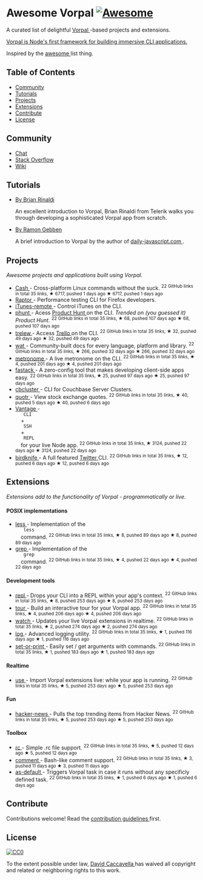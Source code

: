 <h1>
 Awesome Vorpal
 <a href="https://github.com/sindresorhus/awesome">
  <img alt="Awesome" src="https://cdn.rawgit.com/sindresorhus/awesome/d7305f38d29fed78fa85652e3a63e154dd8e8829/media/badge.svg"/>
 </a>
</h1>
<p>
 A curated list of delightful
 <a href="https://github.com/dthree/vorpal">
  Vorpal
 </a>
 -based projects and extensions.
</p>
<p>
 <a href="https://github.com/dthree/vorpal">
  Vorpal is Node's first framework for building immersive CLI applications.
 </a>
</p>
<p>
 Inspired by the
 <a href="https://github.com/sindresorhus/awesome">
  awesome
 </a>
 list thing.
</p>
<h2>
 Table of Contents
</h2>
<ul>
 <li>
  <a href="#community">
   Community
  </a>
 </li>
 <li>
  <a href="#tutorials">
   Tutorials
  </a>
 </li>
 <li>
  <a href="#projects">
   Projects
  </a>
 </li>
 <li>
  <a href="#extensions">
   Extensions
  </a>
 </li>
 <li>
  <a href="#contribute">
   Contribute
  </a>
 </li>
 <li>
  <a href="#license">
   License
  </a>
 </li>
</ul>
<h2>
 Community
</h2>
<ul>
 <li>
  <a href="https://gitter.im/dthree/vorpal">
   Chat
  </a>
 </li>
 <li>
  <a href="http://stackoverflow.com/questions/tagged/vorpal.js">
   Stack Overflow
  </a>
 </li>
 <li>
  <a href="https://github.com/dthree/vorpal/wiki">
   Wiki
  </a>
 </li>
</ul>
<h2>
 Tutorials
</h2>
<ul>
 <li>
  <p>
   <a href="http://developer.telerik.com/featured/creating-node-js-command-line-utilities-improve-workflow/">
    By Brian Rinaldi
   </a>
  </p>
  <p>
   An excellent introduction to Vorpal, Brian Rinaldi from Telerik walks you through developing a sophisticated Vorpal app from scratch.
  </p>
 </li>
 <li>
  <p>
   <a href="http://daily-javascript.com/articles/vorpal/">
    By Ramon Gebben
   </a>
  </p>
  <p>
   A brief introduction to Vorpal by the author of
   <a href="daily-javascript.com">
    daily-javascript.com
   </a>
   .
  </p>
 </li>
</ul>
<h2>
 Projects
</h2>
<p>
 <em>
  Awesome projects and applications built using Vorpal.
 </em>
</p>
<ul>
 <li>
  <a href="https://github.com/dthree/cash">
   Cash
  </a>
  - Cross-platform Linux commands without the suck.
  <sup>
   22 GitHub links in total 35 links, ★ 6717, pushed 1 days ago
  </sup>
  <sup>
   &#9733 6717, pushed 1 days ago
  </sup>
 </li>
 <li>
  <a href="https://developer.mozilla.org/en-US/Firefox_OS/Automated_testing/Raptor">
   Raptor
  </a>
  - Performance testing CLI for Firefox developers.
 </li>
 <li>
  <a href="https://github.com/mischah/itunes-remote/">
   iTunes-remote
  </a>
  - Control iTunes on the CLI.
 </li>
 <li>
  <a href="https://github.com/Kristories/phunt">
   phunt
  </a>
  - Acess
  <a href="https://www.producthunt.com/">
   Product Hunt
  </a>
  on the CLI.
  <em>
   Trended on (you guessed it) Product Hunt.
  </em>
  <sup>
   22 GitHub links in total 35 links, ★ 68, pushed 107 days ago
  </sup>
  <sup>
   &#9733 68, pushed 107 days ago
  </sup>
 </li>
 <li>
  <a href="https://github.com/websitesfortrello/trelew">
   trelew
  </a>
  - Access
  <a href="https://trello.com/">
   Trello
  </a>
  on the CLI.
  <sup>
   22 GitHub links in total 35 links, ★ 32, pushed 49 days ago
  </sup>
  <sup>
   &#9733 32, pushed 49 days ago
  </sup>
 </li>
 <li>
  <a href="https://github.com/dthree/wat">
   wat
  </a>
  - Community-built docs for every language, platform and library.
  <sup>
   22 GitHub links in total 35 links, ★ 266, pushed 32 days ago
  </sup>
  <sup>
   &#9733 266, pushed 32 days ago
  </sup>
 </li>
 <li>
  <a href="https://github.com/AljoschaMeyer/metronome-cli">
   metronome
  </a>
  - A live metronome on the CLI.
  <sup>
   22 GitHub links in total 35 links, ★ 4, pushed 201 days ago
  </sup>
  <sup>
   &#9733 4, pushed 201 days ago
  </sup>
 </li>
 <li>
  <a href="https://github.com/fastack/cli">
   fastack
  </a>
  - A zero-config tool that makes developing client-side apps easy.
  <sup>
   22 GitHub links in total 35 links, ★ 25, pushed 97 days ago
  </sup>
  <sup>
   &#9733 25, pushed 97 days ago
  </sup>
 </li>
 <li>
  <a href="https://www.npmjs.com/package/cbcluster">
   cbcluster
  </a>
  - CLI for Couchbase Server Clusters.
 </li>
 <li>
  <a href="https://github.com/andrerpena/quotr">
   quotr
  </a>
  - View stock exchange quotes.
  <sup>
   22 GitHub links in total 35 links, ★ 40, pushed 5 days ago
  </sup>
  <sup>
   &#9733 40, pushed 6 days ago
  </sup>
 </li>
 <li>
  <a href="https://github.com/dthree/vantage">
   Vantage
  </a>
  -
  <code>
   CLI
  </code>
  +
  <code>
   SSH
  </code>
  +
  <code>
   REPL
  </code>
  for your live Node app.
  <sup>
   22 GitHub links in total 35 links, ★ 3124, pushed 22 days ago
  </sup>
  <sup>
   &#9733 3124, pushed 22 days ago
  </sup>
 </li>
 <li>
  <a href="https://github.com/vanita5/birdknife">
   birdknife
  </a>
  - A full featured
  <a href="https://twitter.com/">
   Twitter
  </a>
  CLI.
  <sup>
   22 GitHub links in total 35 links, ★ 12, pushed 6 days ago
  </sup>
  <sup>
   &#9733 12, pushed 6 days ago
  </sup>
 </li>
</ul>
<h2>
 Extensions
</h2>
<p>
 <em>
  Extensions add to the functionality of Vorpal - programmatically or live.
 </em>
</p>
<h4>
 POSIX implementations
</h4>
<ul>
 <li>
  <a href="https://github.com/vorpaljs/vorpal-less">
   less
  </a>
  - Implementation of the
  <code>
   less
  </code>
  command.
  <sup>
   22 GitHub links in total 35 links, ★ 8, pushed 89 days ago
  </sup>
  <sup>
   &#9733 8, pushed 89 days ago
  </sup>
 </li>
 <li>
  <a href="https://github.com/vorpaljs/vorpal-grep">
   grep
  </a>
  - Implementation of the
  <code>
   grep
  </code>
  command.
  <sup>
   22 GitHub links in total 35 links, ★ 4, pushed 22 days ago
  </sup>
  <sup>
   &#9733 4, pushed 22 days ago
  </sup>
 </li>
</ul>
<h4>
 Development tools
</h4>
<ul>
 <li>
  <a href="https://github.com/vorpaljs/vorpal-repl">
   repl
  </a>
  - Drops your CLI into a REPL within your app's context.
  <sup>
   22 GitHub links in total 35 links, ★ 8, pushed 253 days ago
  </sup>
  <sup>
   &#9733 8, pushed 253 days ago
  </sup>
 </li>
 <li>
  <a href="https://github.com/vorpaljs/vorpal-tour">
   tour
  </a>
  - Build an interactive tour for your Vorpal app.
  <sup>
   22 GitHub links in total 35 links, ★ 4, pushed 206 days ago
  </sup>
  <sup>
   &#9733 4, pushed 206 days ago
  </sup>
 </li>
 <li>
  <a href="https://github.com/vantagejs/vantage-watch">
   watch
  </a>
  - Updates your live Vorpal extensions in realtime.
  <sup>
   22 GitHub links in total 35 links, ★ 2, pushed 274 days ago
  </sup>
  <sup>
   &#9733 2, pushed 274 days ago
  </sup>
 </li>
 <li>
  <a href="https://github.com/AljoschaMeyer/vorpal-log">
   log
  </a>
  - Advanced logging utility.
  <sup>
   22 GitHub links in total 35 links, ★ 1, pushed 116 days ago
  </sup>
  <sup>
   &#9733 1, pushed 116 days ago
  </sup>
 </li>
 <li>
  <a href="https://github.com/AljoschaMeyer/vorpal-setorprint">
   set-or-print
  </a>
  - Easily set / get arguments with commands.
  <sup>
   22 GitHub links in total 35 links, ★ 1, pushed 183 days ago
  </sup>
  <sup>
   &#9733 1, pushed 183 days ago
  </sup>
 </li>
</ul>
<h4>
 Realtime
</h4>
<ul>
 <li>
  <a href="https://github.com/vorpaljs/vorpal-use">
   use
  </a>
  - Import Vorpal extensions live: while your app is running.
  <sup>
   22 GitHub links in total 35 links, ★ 5, pushed 253 days ago
  </sup>
  <sup>
   &#9733 5, pushed 253 days ago
  </sup>
 </li>
</ul>
<h4>
 Fun
</h4>
<ul>
 <li>
  <a href="https://github.com/vorpaljs/vorpal-hacker-news">
   hacker-news
  </a>
  - Pulls the top trending items from Hacker News.
  <sup>
   22 GitHub links in total 35 links, ★ 5, pushed 253 days ago
  </sup>
  <sup>
   &#9733 5, pushed 253 days ago
  </sup>
 </li>
</ul>
<h4>
 Toolbox
</h4>
<ul>
 <li>
  <a href="https://github.com/subk/vorpal-rc">
   rc
  </a>
  - Simple .rc file support.
  <sup>
   22 GitHub links in total 35 links, ★ 5, pushed 12 days ago
  </sup>
  <sup>
   &#9733 5, pushed 12 days ago
  </sup>
 </li>
 <li>
  <a href="https://github.com/subk/vorpal-comment">
   comment
  </a>
  - Bash-like comment support.
  <sup>
   22 GitHub links in total 35 links, ★ 3, pushed 11 days ago
  </sup>
  <sup>
   &#9733 3, pushed 11 days ago
  </sup>
 </li>
 <li>
  <a href="https://github.com/ialpert/vorpal-as-default">
   as-default
  </a>
  - Triggers Vorpal task in case it runs without any specificly defined task.
  <sup>
   22 GitHub links in total 35 links, ★ 1, pushed 6 days ago
  </sup>
  <sup>
   &#9733 1, pushed 6 days ago
  </sup>
 </li>
</ul>
<h2>
 Contribute
</h2>
<p>
 Contributions welcome! Read the
 <a href="contributing.md">
  contribution guidelines
 </a>
 first.
</p>
<h2>
 License
</h2>
<p>
 <a href="http://creativecommons.org/publicdomain/zero/1.0/">
  <img alt="CC0" src="http://i.creativecommons.org/p/zero/1.0/88x31.png"/>
 </a>
</p>
<p>
 To the extent possible under law,
 <a href="https://github.com/dthree">
  David Caccavella
 </a>
 has waived all copyright and related or neighboring rights to this work.
</p>

